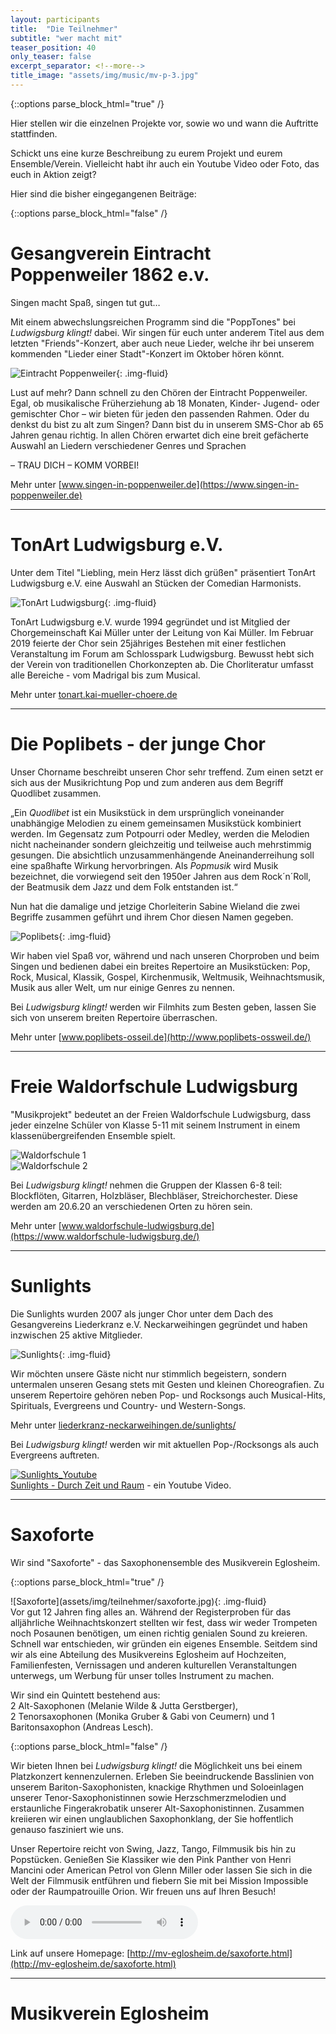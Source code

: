 ```yaml
---
layout: participants
title:  "Die Teilnehmer"
subtitle: "wer macht mit"
teaser_position: 40
only_teaser: false
excerpt_separator: <!--more-->
title_image: "assets/img/music/mv-p-3.jpg"
---
```

{::options parse_block_html="true" /}
<div class="teaser">
Hier stellen wir die einzelnen Projekte vor, sowie
wo und wann die Auftritte stattfinden. 

Schickt uns eine kurze Beschreibung
zu eurem Projekt und eurem Ensemble/Verein.
Vielleicht habt ihr auch ein Youtube Video oder Foto, das euch in Aktion zeigt?

Hier sind die bisher eingegangenen Beiträge:
</div>
<!--more-->
{::options parse_block_html="false" /}
      
# Gesangverein Eintracht Poppenweiler 1862 e.v.
Singen macht Spaß, singen tut gut…

Mit einem abwechslungsreichen Programm sind die  "PoppTones" bei _Ludwigsburg klingt!_ dabei.
Wir singen für euch unter anderem Titel aus dem letzten "Friends"-Konzert, aber auch neue Lieder,
welche ihr bei unserem kommenden "Lieder einer Stadt"-Konzert im Oktober hören könnt.  

![Eintracht Poppenweiler](assets/img/teilnehmer/Chorfestival_Popptones_171021_32.jpg){: .img-fluid}

Lust auf mehr? Dann schnell zu den Chören der Eintracht Poppenweiler.
Egal, ob musikalische Früherziehung ab 18 Monaten, Kinder- Jugend- oder gemischter
Chor – wir bieten für jeden den passenden Rahmen.
Oder du denkst du bist zu alt zum Singen?
Dann bist du in unserem SMS-Chor ab 65 Jahren genau richtig.
In allen Chören erwartet dich eine breit gefächerte Auswahl
an Liedern verschiedener Genres und Sprachen
 
– TRAU DICH – KOMM VORBEI!

Mehr unter [www.singen-in-poppenweiler.de](https://www.singen-in-poppenweiler.de)      

<hr class="my-md-3">  

# TonArt Ludwigsburg e.V.
Unter dem Titel "Liebling, mein Herz lässt dich grüßen" präsentiert
TonArt Ludwigsburg e.V. eine Auswahl an Stücken der Comedian Harmonists.

![TonArt Ludwigsburg](assets/img/teilnehmer/TA_in_Karlskaserne-am_06102018_Foto_BanuAksu.jpg){: .img-fluid}

TonArt Ludwigsburg e.V. wurde 1994 gegründet und ist Mitglied der Chorgemeinschaft
Kai Müller unter der Leitung von Kai Müller. Im Februar 2019 feierte der Chor sein
25jähriges Bestehen mit einer festlichen Veranstaltung im Forum am Schlosspark Ludwigsburg.
Bewusst hebt sich der Verein von traditionellen Chorkonzepten ab.
Die Chorliteratur umfasst alle Bereiche - vom Madrigal bis zum Musical.

Mehr unter [tonart.kai-mueller-choere.de](https://kai-mueller-choere.de/ludwigsburg/)

<hr class="my-md-3">  
 
# Die Poplibets - der junge Chor

Unser Chorname beschreibt unseren Chor sehr treffend. Zum einen setzt er sich aus der
Musikrichtung Pop und zum anderen aus dem Begriff Quodlibet zusammen.

„Ein _Quodlibet_ ist ein Musikstück in dem ursprünglich voneinander unabhängige Melodien zu einem gemeinsamen Musikstück 
kombiniert werden. Im Gegensatz zum Potpourri oder Medley, werden die Melodien nicht nacheinander sondern gleichzeitig 
und teilweise auch mehrstimmig gesungen. Die absichtlich unzusammenhängende Aneinanderreihung soll eine spaßhafte Wirkung 
hervorbringen. Als _Popmusik_ wird Musik bezeichnet, die vorwiegend seit den 1950er Jahren aus dem Rock´n´Roll,
der Beatmusik dem Jazz und dem Folk entstanden ist.“ 

Nun hat die damalige und jetzige Chorleiterin
Sabine Wieland die zwei Begriffe zusammen geführt und ihrem Chor diesen Namen gegeben.

![Poplibets](assets/img/teilnehmer/PoplibetsChorbild_am_Klavier.jpg){: .img-fluid}

Wir haben viel Spaß vor, während und nach unseren Chorproben und beim Singen und bedienen
dabei ein breites Repertoire an Musikstücken: Pop, Rock, Musical, Klassik, Gospel, Kirchenmusik, 
Weltmusik, Weihnachtsmusik, Musik aus aller Welt, um nur einige Genres zu nennen.

Bei _Ludwigsburg klingt!_ werden wir Filmhits zum Besten geben,
lassen Sie sich von unserem breiten Repertoire überraschen.

Mehr unter [www.poplibets-osseil.de](http://www.poplibets-ossweil.de/)

<hr class="my-md-3">  
 
# Freie Waldorfschule Ludwigsburg 

"Musikprojekt" bedeutet an der Freien Waldorfschule Ludwigsburg, dass jeder einzelne
Schüler von Klasse 5-11 mit seinem Instrument in einem klassenübergreifenden Ensemble spielt.

<div class="d-flex justify-content-start flex-row">
  <div class="py-2"><img src="assets/img/teilnehmer/waldorfschule-01.jpg" alt="Waldorfschule 1" class="img-fluid"></div>
  <div class="py-2 pl-sm-3"><img src="assets/img/teilnehmer/waldorfschule-02.jpg" alt="Waldorfschule 2"  class="img-fluid"></div>
</div>


Bei _Ludwigsburg klingt!_ nehmen die Gruppen der Klassen 6-8 teil: Blockflöten, Gitarren,
Holzbläser, Blechbläser, Streichorchester.
Diese werden am 20.6.20 an verschiedenen Orten zu hören sein.

Mehr unter [www.waldorfschule-ludwigsburg.de](https://www.waldorfschule-ludwigsburg.de/)

<hr class="my-md-3">  

# Sunlights

Die Sunlights wurden 2007 als junger Chor unter dem Dach des Gesangvereins Liederkranz e.V.
Neckarweihingen gegründet und haben inzwischen 25 aktive Mitglieder.

![Sunlights](assets/img/teilnehmer/Sunlights.jpg){: .img-fluid}

Wir möchten unsere Gäste nicht nur stimmlich begeistern, sondern untermalen unseren Gesang
stets mit Gesten und kleinen Choreografien. Zu unserem Repertoire gehören neben Pop- und
Rocksongs auch Musical-Hits, Spirituals, Evergreens und Country- und Western-Songs.

Mehr unter [liederkranz-neckarweihingen.de/sunlights/](https://liederkranz-neckarweihingen.de/sunlights/)

Bei _Ludwigsburg klingt!_  werden wir mit aktuellen Pop-/Rocksongs als auch Evergreens auftreten.

<div class="d-flex justify-content-start flex-row">
  <div class="py-2">
    <a href="https://youtu.be/yjCtgPfGYXs">
    <img src="assets/img/teilnehmer/Sunlights_Youtube.jpg" alt="Sunlights_Youtube" class="img-fluid pr-3">
    </a>
  </div>
  <div class="align-self-center">
    <a href="https://youtu.be/yjCtgPfGYXs">Sunlights - Durch Zeit und Raum</a> 
    - ein Youtube Video.
  </div>
</div>
<hr class="my-md-3">  

# Saxoforte

Wir sind "Saxoforte" - das Saxophonensemble des Musikverein Eglosheim.

{::options parse_block_html="true" /}
<div class="container">
 <div class="row">
  <div class="col-lg-6 pl-0">
  ![Saxoforte](assets/img/teilnehmer/saxoforte.jpg){: .img-fluid}
  </div>
  <div class="col-lg-6 pl-0 pl-lg-2">
  Vor gut 12 Jahren fing alles an. Während der Registerproben für das alljährliche Weihnachtskonzert
  stellten wir fest, dass wir weder Trompeten noch Posaunen benötigen, um einen richtig genialen
  Sound zu kreieren. Schnell war entschieden, wir gründen ein eigenes Ensemble.
  Seitdem sind wir als eine Abteilung des Musikvereins Eglosheim auf Hochzeiten, Familienfesten,
  Vernissagen und anderen kulturellen Veranstaltungen unterwegs, um Werbung für unser
  tolles Instrument zu machen.
  
  Wir sind ein Quintett bestehend aus:  
  2 Alt-Saxophonen (Melanie Wilde & Jutta Gerstberger),  
  2 Tenorsaxophonen (Monika Gruber & Gabi von Ceumern) und 1 Baritonsaxophon (Andreas Lesch).
  </div>
 </div>
</div>
{::options parse_block_html="false" /}

Wir bieten Ihnen bei _Ludwigsburg klingt!_ die Möglichkeit uns bei einem Platzkonzert
kennenzulernen. Erleben Sie beeindruckende Basslinien von unserem Bariton-Saxophonisten,
knackige Rhythmen und Soloeinlagen unserer Tenor-Saxophonistinnen sowie Herzschmerzmelodien
und erstaunliche Fingerakrobatik unserer Alt-Saxophonistinnen. Zusammen kreiieren wir einen
unglaublichen Saxophonklang, der Sie hoffentlich genauso fasziniert wie uns.

Unser Repertoire reicht von Swing, Jazz, Tango, Filmmusik bis hin zu Popstücken.
Genießen Sie Klassiker wie den Pink Panther von Henri Mancini oder American Petrol von
Glenn Miller oder lassen Sie sich in die Welt der Filmmusik entführen und fiebern Sie
mit bei Mission Impossible oder der Raumpatrouille Orion. Wir freuen uns auf Ihren Besuch!

<audio controls>
  <source src="assets/audio/saxoforte/Saxoforte_Puttin_on_the_Ritz.mp3" type="audio/mpeg">
Your browser does not support the audio element.
</audio> 

Link auf unsere Homepage: [http://mv-eglosheim.de/saxoforte.html](http://mv-eglosheim.de/saxoforte.html)

<hr class="my-md-3">  

# Musikverein Eglosheim
